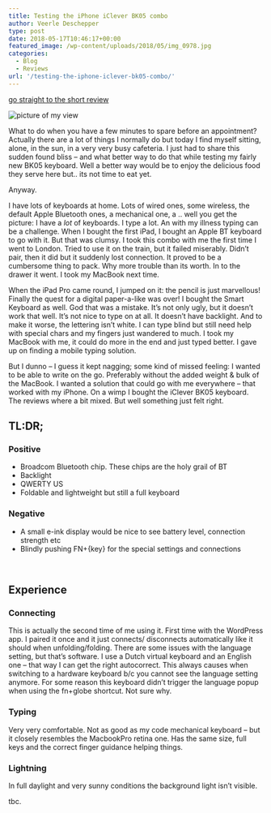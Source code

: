 ```yaml
---
title: Testing the iPhone iClever BK05 combo
author: Veerle Deschepper
type: post
date: 2018-05-17T10:46:17+00:00
featured_image: /wp-content/uploads/2018/05/img_0978.jpg
categories:
  - Blog
  - Reviews
url: '/testing-the-iphone-iclever-bk05-combo/'
---
```

[go straight to the short review][1]

![picture of my view](/img/sunny-bench-picknick-alone.jpg)

What to do when you have a few minutes to spare before an appointment? Actually there are a lot of things I normally do but today I find myself sitting, alone, in the sun, in a very very busy cafeteria. I just had to share this sudden found bliss &#8211; and what better way to do that while testing my fairly new BK05 keyboard. Well a better way would be to enjoy the delicious food they serve here but.. its not time to eat yet.

Anyway.

I have lots of keyboards at home. Lots of wired ones, some wireless, the default Apple Bluetooth ones, a mechanical one, a .. well you get the picture: I have a _lot_ of keyboards. I type a lot. An with my illness typing can be a challenge. When I bought the first iPad, I bought an Apple BT keyboard to go with it. But that was clumsy. I took this combo with me the first time I went to London. Tried to use it on the train, but it failed miserably. Didn&#8217;t pair, then it did but it suddenly lost connection. It proved to be a cumbersome thing to pack. Why more trouble than its worth. In to the drawer it went. I took my MacBook next time.

When the iPad Pro came round, I jumped on it: the pencil is just marvellous! Finally the quest for a digital paper-a-like was over! I bought the Smart Keyboard as well. God that was a mistake. It&#8217;s not only ugly, but it doesn&#8217;t work that well. It&#8217;s not nice to type on at all. It doesn&#8217;t have backlight. And to make it worse, the lettering isn&#8217;t white. I can type blind but still need help with special chars and my fingers just wandered to much. I took my MacBook with me, it could do more in the end and just typed better. I gave up on finding a mobile typing solution.

But I dunno &#8211; I guess it kept nagging; some kind of missed feeling: I wanted to be able to write on the go. Preferably without the added weight & bulk of the MacBook. I wanted a solution that could go with me everywhere &#8211; that worked with my iPhone. On a wimp I bought the iClever BK05 keyboard. The reviews where a bit mixed. But well something just felt right.

## TL:DR;

### Positive
  * Broadcom Bluetooth chip. These chips are the holy grail of BT
  * Backlight
  * QWERTY US
  * Foldable and lightweight but still a full keyboard

### Negative
  * A small e-ink display would be nice to see battery level, connection strength etc
  * Blindly pushing FN+{key} for the special settings and connections

&nbsp;

## Experience

### Connecting

This is actually the second time of me using it. First time with the WordPress app. I paired it once and it just connects/ disconnects automatically like it should when unfolding/folding. There are some issues with the language setting, but that&#8217;s software. I use a Dutch virtual keyboard and an English one &#8211; that way I can get the right autocorrect. This always causes when switching to a hardware keyboard b/c you cannot see the language setting anymore. For some reason this keyboard didn&#8217;t trigger the language popup when using the fn+globe shortcut. Not sure why.

### Typing

Very very comfortable. Not as good as my code mechanical keyboard &#8211; but it closely resembles the MacbookPro retina one. Has the same size, full keys and the correct finger guidance helping things.

### Lightning

In full daylight and very sunny conditions the background light isn&#8217;t visible.

tbc.

 [1]: /reviews/testing-the-iphone-iclever-bk05-combo#tldr 
